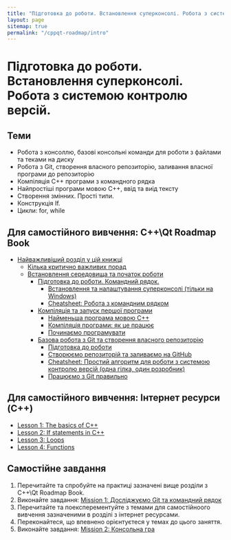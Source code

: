 ```yaml
---
title: "Підготовка до роботи. Встановлення суперконсолі. Робота з системою контролю версій. "
layout: page
sitemap: true
permalink: "/cppqt-roadmap/intro"
---
```


# Підготовка до роботи. Встановлення суперконсолі. Робота з системою контролю версій. 

## Теми
 * Робота з консоллю, базові консольні команди для роботи з файлами та теками на диску
 * Робота з Git, створення власного репозиторію, заливання власної програми до репозиторію
 * Компіляція С++ програми з командного рядка
 * Найпростіші програми мовою С++, ввід та виід тексту
 * Створення змінних. Прості типи.
 * Конструкція If. 
 * Цикли: for, while

## Для самостійного вивчення: C++\Qt Roadmap Book
 * [Найважливіший розділ у цій книжці](https://pllug-community.gitbook.io/pllug-c-qt-roadmap-book/naivazhlivishii-rozdil-u-cii-knizhci)
   * [Кілька критично важливих порад](https://pllug-community.gitbook.io/pllug-c-qt-roadmap-book/naivazhlivishii-rozdil-u-cii-knizhci/kilka-kritichno-vazhlivikh-porad)
   * [Встановлення середовища та початок роботи](https://pllug-community.gitbook.io/pllug-c-qt-roadmap-book/naivazhlivishii-rozdil-u-cii-knizhci/vstanovlennya-seredovisha-ta-pochatok-roboti)
     * [Підготовка до роботи. Командний рядок.](https://pllug-community.gitbook.io/pllug-c-qt-roadmap-book/naivazhlivishii-rozdil-u-cii-knizhci/pidgotovka-do-roboti.-komandnii-ryadok.)
       * [Встановлення та налаштування суперконсолі (тільки на Windows)](https://pllug-community.gitbook.io/pllug-c-qt-roadmap-book/naivazhlivishii-rozdil-u-cii-knizhci/pidgotovka-do-roboti.-komandnii-ryadok./robota-z-git-ta-komandnim-ryadkom)
       * [Cheatsheet: Робота з командним рядком](https://pllug-community.gitbook.io/pllug-c-qt-roadmap-book/naivazhlivishii-rozdil-u-cii-knizhci/pidgotovka-do-roboti.-komandnii-ryadok./cheatsheet-robota-z-komandnim-ryadkom)
     * [Компіляція та запуск першої програми](https://pllug-community.gitbook.io/pllug-c-qt-roadmap-book/naivazhlivishii-rozdil-u-cii-knizhci/kompilyaciya-ta-zapusk-pershoyi-programi)
       * [Найменьша програма мовою С++](https://pllug-community.gitbook.io/pllug-c-qt-roadmap-book/naivazhlivishii-rozdil-u-cii-knizhci/kompilyaciya-ta-zapusk-pershoyi-programi/naimensha-programa-movoyu-s++)
       * [Компіляція програми: як це працює](https://pllug-community.gitbook.io/pllug-c-qt-roadmap-book/naivazhlivishii-rozdil-u-cii-knizhci/kompilyaciya-ta-zapusk-pershoyi-programi/kompilyaciya-programi-yak-ce-pracyuye)
       * [Починаємо програмувати](https://pllug-community.gitbook.io/pllug-c-qt-roadmap-book/naivazhlivishii-rozdil-u-cii-knizhci/kompilyaciya-ta-zapusk-pershoyi-programi/pochinayemo-programuvati)
     * [Базова робота з Git та створення власного репозиторію](https://pllug-community.gitbook.io/pllug-c-qt-roadmap-book/naivazhlivishii-rozdil-u-cii-knizhci/bazova-robota-z-git-ta-stvorennya-vlasnogo-repozitoriyu)
       * [Підготовка до роботи](https://pllug-community.gitbook.io/pllug-c-qt-roadmap-book/naivazhlivishii-rozdil-u-cii-knizhci/bazova-robota-z-git-ta-stvorennya-vlasnogo-repozitoriyu/pidgotovka-do-roboti)
       * [Створюємо репозиторій та заливаємо на GitHub](https://pllug-community.gitbook.io/pllug-c-qt-roadmap-book/naivazhlivishii-rozdil-u-cii-knizhci/bazova-robota-z-git-ta-stvorennya-vlasnogo-repozitoriyu/stvoryuyemo-repozitorii-ta-zalivayemo-na-github)
       * [Cheatsheet: Простий алгоритм для роботи з системою контролю версій (одна гілка, один розробник)](https://pllug-community.gitbook.io/pllug-c-qt-roadmap-book/naivazhlivishii-rozdil-u-cii-knizhci/bazova-robota-z-git-ta-stvorennya-vlasnogo-repozitoriyu/cheatsheet-prostii-algoritm-dlya-roboti-z-sistemoyu-kontrolyu-versii-odna-gilka-odin-rozrobnik)
       * [Працюємо з Git правильно](https://pllug-community.gitbook.io/pllug-c-qt-roadmap-book/naivazhlivishii-rozdil-u-cii-knizhci/bazova-robota-z-git-ta-stvorennya-vlasnogo-repozitoriyu/pracyuyemo-z-git-pravilno)

## Для самостійного вивчення: Інтернет ресурси (C++)

 * [Lesson 1: The basics of C++](https://www.cprogramming.com/tutorial/lesson1.html)
 * [Lesson 2: If statements in C++](https://www.cprogramming.com/tutorial/lesson2.html)
 * [Lesson 3: Loops](https://www.cprogramming.com/tutorial/lesson3.html)
 * [Lesson 4: Functions](https://www.cprogramming.com/tutorial/lesson4.html)

## Самостійне завдання
  1. Перечитайте та спробуйте на практиці зазначені вище розділи з C++\Qt Roadmap Book.
  2. Виконайте завдання: [Mission 1: Досліджуємо Git та командний рядок](https://pllug-community.gitbook.io/pllug-c-qt-roadmap-book/missions/mission-1-doslidzhuyemo-git-ta-komandnii-ryadok)
  3. Перечитайте та поексперементуйте з темами для самостійноого вивчення зазначеними в розділі з інтернет ресурсами.
  4. Переконайтеся, що впевнено орієнтуєтеся у темах до цього заняття. 
  5. Виконайте завдання: [Mission 2: Консольна гра](https://pllug-community.gitbook.io/pllug-c-qt-roadmap-book/missions/mission-2-konsolna-gra)
